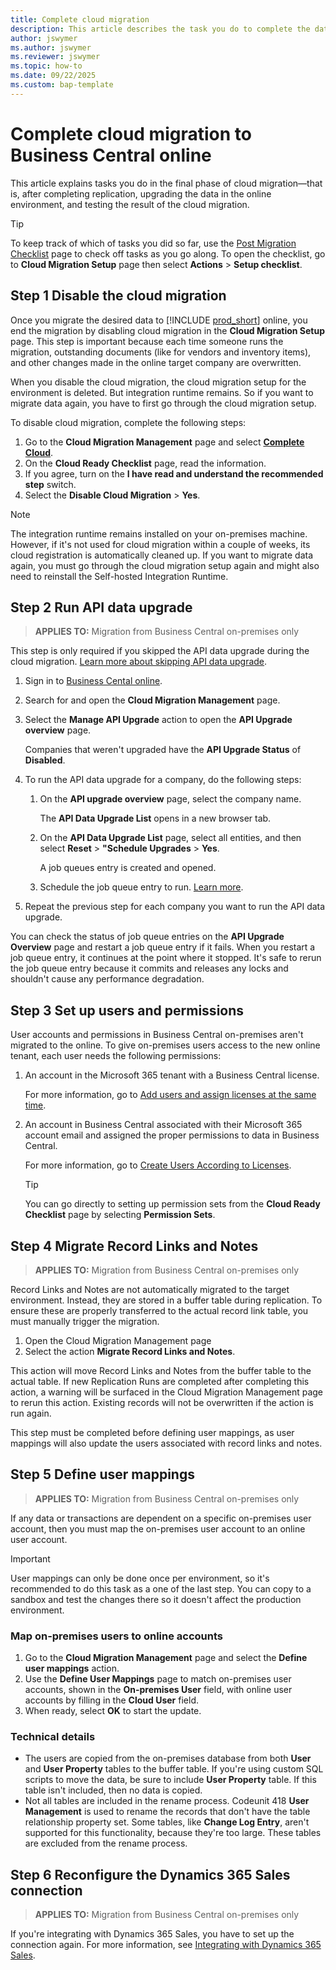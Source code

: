 ```yaml
---
title: Complete cloud migration
description: This article describes the task you do to complete the data migration from on-premises to online. 
author: jswymer
ms.author: jswymer 
ms.reviewer: jswymer
ms.topic: how-to 
ms.date: 09/22/2025
ms.custom: bap-template 
---
```


# Complete cloud migration to Business Central online

This article explains tasks you do in the final phase of cloud migration&mdash;that is, after completing replication, upgrading the data in the online environment, and testing the result of the cloud migration.

> [!TIP]
> To keep track of which of tasks you did so far, use the [Post Migration Checklist](https://businesscentral.dynamics.com/?page=4020) page to check off tasks as you go along. To open the checklist, go to **Cloud Migration Setup** page then select **Actions** > **Setup checklist**.

## Step 1 Disable the cloud migration

Once you migrate the desired data to [!INCLUDE [prod_short](../includes/prod_short.md)] online, you end the migration by disabling cloud migration in the **Cloud Migration Setup** page. This step is important because each time someone runs the migration, outstanding documents (like for vendors and inventory items), and other changes made in the online target company are overwritten.

When you disable the cloud migration, the cloud migration setup for the environment is deleted. But integration runtime remains. So if you want to migrate data again, you have to first go through the cloud migration setup.

To disable cloud migration, complete the following steps:

1. Go to the **Cloud Migration Management** page and select **[Complete Cloud](https://businesscentral.dynamics.com/?page=40063)**.
1. On the **Cloud Ready Checklist** page, read the information.
1. If you agree, turn on the **I have read and understand the recommended step** switch.
1. Select the **Disable Cloud Migration** > **Yes**.

> [!NOTE]
> The integration runtime remains installed on your on-premises machine. However, if it's not used for cloud migration within a couple of weeks, its cloud registration is automatically cleaned up. If you want to migrate data again, you must go through the cloud migration setup again and might also need to reinstall the Self-hosted Integration Runtime.

## <a name="API"></a> Step 2 Run API data upgrade

> **APPLIES TO:** Migration from Business Central on-premises only

This step is only required if you skipped the API data upgrade during the cloud migration. [Learn more about skipping API data upgrade](migration-skip-api-data-upgrade.md). 

1. Sign in to [Business Cental online](https://businesscentral.dynamics.com).
1. Search for and open the **Cloud Migration Management** page.
1. Select the **Manage API Upgrade** action to open the **API Upgrade overview** page. 

   Companies that weren't upgraded have the **API Upgrade Status** of **Disabled**.

1. To run the API data upgrade for a company, do the following steps:

   1. On the **API upgrade overview** page, select the company name.

      The **API Data Upgrade List** opens in a new browser tab.
   1. On the **API Data Upgrade List** page, select all entities, and then select **Reset** > **"Schedule Upgrades** > **Yes**.

      A job queues entry is created and opened.
   1. Schedule the job queue entry to run. [Learn more](/dynamics365/business-central/admin-job-queues-schedule-tasks).
  
1. Repeat the previous step for each company you want to run the API data upgrade.

You can check the status of job queue entries on the **API Upgrade Overview** page and restart a job queue entry if it fails. When you restart a job queue entry, it continues at the point where it stopped. It's safe to rerun the job queue entry because it commits and releases any locks and shouldn't cause any performance degradation.

## Step 3 Set up users and permissions

User accounts and permissions in Business Central on-premises aren't migrated to the online. To give on-premises users access to the new online tenant, each user needs the following permissions:

1. An account in the Microsoft 365 tenant with a Business Central license.

   For more information, go to [Add users and assign licenses at the same time](/microsoft-365/admin/add-users/add-users).

1. An account in Business Central associated with their Microsoft 365 account email and assigned the proper permissions to data in Business Central.

   For more information, go to [Create Users According to Licenses](/dynamics365/business-central/ui-how-users-permissions). 

   > [!TIP]
   > You can go directly to setting up permission sets from the **Cloud Ready Checklist** page by selecting **Permission Sets**.

## Step 4 Migrate Record Links and Notes

> **APPLIES TO:** Migration from Business Central on-premises only

Record Links and Notes are not automatically migrated to the target environment. Instead, they are stored in a buffer table during replication. To ensure these are properly transferred to the actual record link table, you must manually trigger the migration.

1. Open the Cloud Migration Management page
2. Select the action **Migrate Record Links and Notes**.

This action will move Record Links and Notes from the buffer table to the actual table. If new Replication Runs are completed after completing this action, a warning will be surfaced in the Cloud Migration Management page to rerun this action. Existing records will not be overwritten if the action is run again.

This step must be completed before defining user mappings, as user mappings will also update the users associated with record links and notes.

## Step 5 Define user mappings

> **APPLIES TO:** Migration from Business Central on-premises only

If any data or transactions are dependent on a specific on-premises user account, then you must map the on-premises user account to an online user account. 

> [!IMPORTANT]
> User mappings can only be done once per environment, so it's recommended to do this task as a one of the last step. You can copy to a sandbox and test the changes there so it doesn't affect the production environment.

### Map on-premises users to online accounts

1. Go to the **Cloud Migration Management** page and select the **Define user mappings** action. 
1. Use the **Define User Mappings** page to match on-premises user accounts, shown in the **On-premises User** field, with online user accounts by filling in the **Cloud User** field. 
1. When ready, select **OK** to start the update. 

### Technical details

- The users are copied from the on-premises database from both **User** and **User Property** tables to the buffer table. If you're using custom SQL scripts to move the data, be sure to include **User Property** table. If this table isn't included, then no data is copied.
- Not all tables are included in the rename process. Codeunit 418 **User Management** is used to rename the records that don't have the table relationship property set. Some tables, like **Change Log Entry**, aren't supported for this functionality, because they're too large. These tables are excluded from the rename process. 

## Step 6 Reconfigure the Dynamics 365 Sales connection

> **APPLIES TO:** Migration from Business Central on-premises only

If you're integrating with Dynamics 365 Sales, you have to set up the connection again. For more information, see [Integrating with Dynamics 365 Sales](/dynamics365/business-central/admin-prepare-dynamics-365-for-sales-for-integration).
